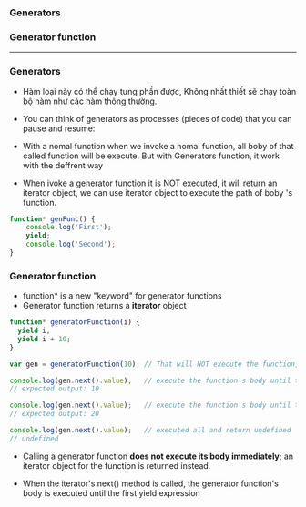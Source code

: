 ### Generators
### Generator function

-----------------------------

### Generators
* Hàm loại này có thể chạy tưng phần được, Không nhất thiết sẽ chạy toàn bộ hàm như các hàm thông thường.

* You can think of generators as processes (pieces of code) that you can pause and resume:

* With a nomal function when we invoke a nomal function, all boby of that called function will be execute. But with  Generators function, it work with the deffrent way

* When ivoke a generator function it is NOT executed, it will return an iterator object, we can use iterator object to execute the path of boby 's function.

```js
function* genFunc() {
    console.log('First');
    yield;
    console.log('Second');
}
```

### Generator function

* function* is a new "keyword" for generator functions
* Generator function returns a **iterator** object

```js
function* generatorFunction(i) {
  yield i;
  yield i + 10;
}

var gen = generatorFunction(10); // That will NOT execute the function, returned an iterator object

console.log(gen.next().value);   // execute the function's body until the first yield expression
// expected output: 10

console.log(gen.next().value);   // execute the function's body until the next yield expression
// expected output: 20

console.log(gen.next().value);   // executed all and return undefined
// undefined 
```

* Calling a generator function **does not execute its body immediately**; an iterator object for the function is returned instead. 

* When the iterator's next() method is called, the generator function's body is executed until the first yield expression


















